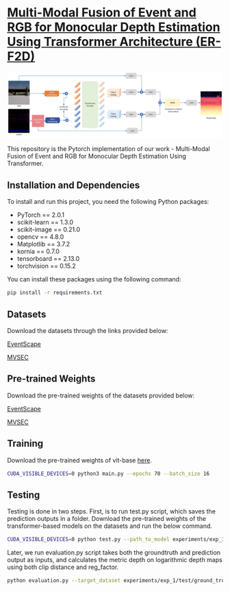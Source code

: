 # [Multi-Modal Fusion of Event and RGB for Monocular Depth Estimation Using Transformer Architecture (ER-F2D)](https://openaccess.thecvf.com/content/CVPR2024W/MULA/papers/Devulapally_Multi-Modal_Fusion_of_Event_and_RGB_for_Monocular_Depth_Estimation_CVPRW_2024_paper.pdf)
<p>
<img src="img/model_architecture.png" width="900">
</p>
This repository is the Pytorch implementation of our work - Multi-Modal Fusion of Event and RGB for Monocular Depth Estimation Using Transformer.


## Installation and Dependencies

To install and run this project, you need the following Python packages:

- PyTorch == 2.0.1
- scikit-learn == 1.3.0
- scikit-image == 0.21.0
- opencv == 4.8.0
- Matplotlib == 3.7.2
- kornia == 0.7.0
- tensorboard == 2.13.0
- torchvision == 0.15.2

You can install these packages using the following command:

```bash
pip install -r requirements.txt
```
## Datasets 
Download the datasets through the links provided below:

[EventScape](https://github.com/uzh-rpg/rpg_ramnet#eventscape)

[MVSEC](https://daniilidis-group.github.io/mvsec/download/)

## Pre-trained Weights
Download the pre-trained weights of the datasets provided below:

[EventScape](https://github.com/anusha-devulapally/ER-F2D/releases/download/v.01/eventscape_model_best.pth.tar)

[MVSEC](https://github.com/anusha-devulapally/ER-F2D/releases/download/v.01/model_best.pth.tar)
## Training
Download the pre-trained weights of vit-base [here](https://github.com/anusha-devulapally/ER-F2D/releases/download/v.01/pretrained_weights_updated_from_vitbase.pth).
```bash
CUDA_VISIBLE_DEVICES=0 python3 main.py --epochs 70 --batch_size 16
```
## Testing
Testing is done in two steps. First, is to run test.py script, which saves the prediction outputs in a folder. 
Download the pre-trained weights of the transformer-based models on the datasets and run the below command.
```bash
CUDA_VISIBLE_DEVICES=0 python test.py --path_to_model experiments/exp_1/checkpoints/model_best.pth.tar --output_folder experiments/exp_1/test/ --data_folder test 
```
Later, we run evaluation.py script takes both the groundtruth and prediction output as inputs, and calculates the metric depth on logarithmic depth maps using both clip distance and reg_factor. 
```bash
python evaluation.py --target_dataset experiments/exp_1/test/ground_truth/npy/gt/ --predictions_dataset experiments/exp_1/test/npy/depth/ --clip_distance 80 --reg_factor 3.70378
```

